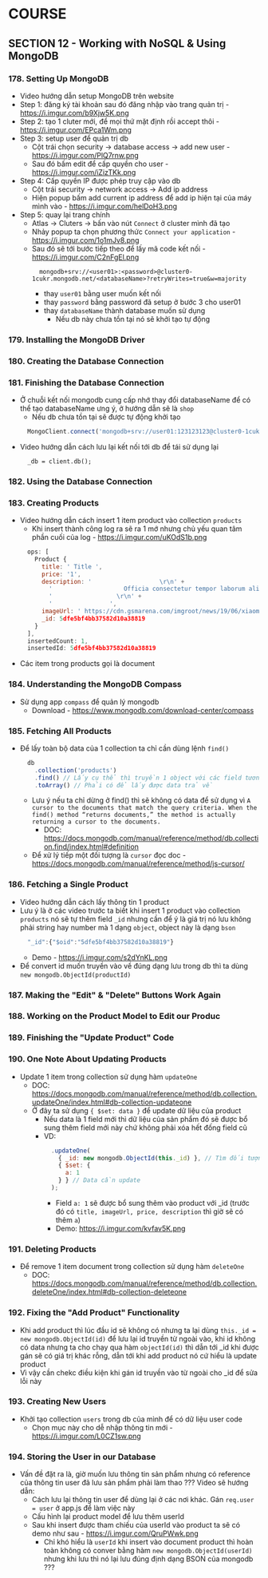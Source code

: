 # COURSE

## SECTION 12 - Working with NoSQL & Using MongoDB

### 178. Setting Up MongoDB

- Video hướng dẫn setup MongoDB trên website
- Step 1: đăng ký tài khoản sau đó đăng nhập vào trang quản trị - https://i.imgur.com/b9Xjw5K.png 
- Step 2: tạo 1 cluter mới, để mọi thứ mặt định rồi accept thôi - https://i.imgur.com/EPca1Wm.png
- Step 3: setup user để quản trị db
  - Cột trái chọn security -> database access -> add new user  - https://i.imgur.com/PlQ7rnw.png
  - Sau đó bấm edit để cấp quyền cho user - https://i.imgur.com/iZizTKk.png
- Step 4: Cấp quyền IP được phép truy cập vào db
  - Cột trái security -> network access -> Add ip address
  - Hiện popup bấm add current ip address để add ip hiện tại của máy mình vào - https://i.imgur.com/helDoH3.png
- Step 5: quay lại trang chính
  - Atlas -> Cluters -> bấn vào nút `Connect` ở cluster mình đã tạo
  - Nhảy popup ta chọn phương thức `Connect your application` - https://i.imgur.com/1o1mJv8.png
  - Sau đó sẽ tới bước tiếp theo để lấy mã code kết nối - https://i.imgur.com/C2nFgEl.png
    ```
      mongodb+srv://<user01>:<password>@cluster0-1cukr.mongodb.net/<databaseName>?retryWrites=true&w=majority
    ```
    - thay `user01` bằng user muốn kết nối
    - thay `password` bằng password đã setup ở bước 3 cho user01
    - thay `databaseName` thành database muốn sử dụng
      - Nếu db này chưa tồn tại nó sẽ khởi tạo tự động

### 179. Installing the MongoDB Driver 

### 180. Creating the Database Connection 

### 181. Finishing the Database Connection

- Ở chuỗi kết nối mongodb cung cấp nhớ thay đổi databaseName để có thể tạo databaseName ưng ý, ở hướng dẫn sẽ là `shop`
  - Nếu db chưa tồn tại sẽ được tự động khởi tạo
  ```javascript
    MongoClient.connect('mongodb+srv://user01:123123123@cluster0-1cukr.mongodb.net/shop?retryWrites=true&w=majority')
  ```
- Video hướng dẫn cách lưu lại kết nối tới db để tái sử dụng lại
  ```
    _db = client.db();
  ```

### 182. Using the Database Connection 
### 183. Creating Products

- Video hướng dẫn cách insert 1 item product vào collection `products`
  - Khi insert thành công log ra sẽ ra 1 mớ nhưng chủ yếu quan tâm phần cuối của log - https://i.imgur.com/uKOdS1b.png
  ```javascript
    ops: [
      Product {
        title: ' Title ',
        price: '1',
        description: '                   \r\n' +
          '                    Officia consectetur tempor laborum aliquip labore ad incididunt in qui labore.\r\n' +
          '                  \r\n' +
          '                ',
        imageUrl: ' https://cdn.gsmarena.com/imgroot/news/19/06/xiaomi-cc-series-what-it-means/-727/gsmarena_001.jpg ',
        _id: 5dfe5bf4bb37582d10a38819
      }
    ],
    insertedCount: 1,
    insertedId: 5dfe5bf4bb37582d10a38819
  ```
- Các item trong products gọi là document

### 184. Understanding the MongoDB Compass

- Sử dụng app `compass` để quản lý mongodb 
  - Download - https://www.mongodb.com/download-center/compass 

### 185. Fetching All Products

- Để lấy toàn bộ data của 1 collection ta chỉ cần dùng lệnh `find()`
  ```javascript
    db
      .collection('products')
      .find() // Lấy cụ thể thì truyền 1 object với các field tương tứng vào `find`
      .toArray() // Phải có để lấy được data trả về
  ```
  - Lưu ý nếu ta chỉ dừng ở find() thì sẽ không có data để sử dụng vì `A cursor to the documents that match the query criteria. When the find() method “returns documents,” the method is actually returning a cursor to the documents.`
    - DOC: https://docs.mongodb.com/manual/reference/method/db.collection.find/index.html#definition
  - Để xử lý tiếp một đối tượng là `cursor` đọc doc - https://docs.mongodb.com/manual/reference/method/js-cursor/ 

### 186. Fetching a Single Product

- Video hướng dẫn cách lấy thông tin 1 product
- Lưu ý là ở các video trước ta biết khi insert 1 product vào collection `products` nó sẽ tự thêm field `_id` nhưng cần để ý là giá trị nó lưu không phải string hay number mà 1 dạng `object`, object này là dạng `bson` 
  ```javascript
    "_id":{"$oid":"5dfe5bf4bb37582d10a38819"}
  ```
  - Demo - https://i.imgur.com/s2dYnKL.png 
- Để convert id muốn truyền vào về đúng dạng lưu trong db thì ta dùng `new mongodb.ObjectId(productId)`

### 187. Making the "Edit" & "Delete" Buttons Work Again
### 188. Working on the Product Model to Edit our Produc
### 189. Finishing the "Update Product" Code
### 190. One Note About Updating Products

- Update 1 item trong collection sử dụng hàm `updateOne`
  - DOC: https://docs.mongodb.com/manual/reference/method/db.collection.updateOne/index.html#db-collection-updateone 
  - Ở đây ta sử dụng `{ $set: data }` để update dữ liệu của product
    - Nếu data là 1 field mới thì dữ liệu của sản phẩm đó sẽ được bổ sung thêm field mới này chứ không phải xóa hết đống field cũ
    - VD:
      ```javascript
        .updateOne(
          { _id: new mongodb.ObjectId(this._id) }, // Tìm đối tượng
          { $set: {
            a: 1
          } } // Data cần update
        );
      ```
      - Field `a: 1` sẽ được bổ sung thêm vào product với _id (trước đó có `title, imageUrl, price, description` thì giờ sẽ có thêm `a`)
      - Demo: https://i.imgur.com/kvfav5K.png 
      
### 191. Deleting Products

- Để remove 1 item document trong collection sử dụng hàm `deleteOne`
  - DOC: https://docs.mongodb.com/manual/reference/method/db.collection.deleteOne/index.html#db-collection-deleteone 

### 192. Fixing the "Add Product" Functionality

- Khi add product thì lúc đầu id sẽ không có nhưng ta lại dùng `this._id = new mongodb.ObjectId(id)` để lưu lại id truyền từ ngoài vào, khi id không có data nhưng ta cho chạy qua hàm `objectId(id)` thì dẫn tới _id khi được gán sẽ có giá trị khác rỗng, dẫn tới khi add product nó cứ hiểu là update product
 - Vì vậy cần chekc điều kiện khi gán id truyền vào từ ngoài cho _id để sửa lỗi này

### 193. Creating New Users

- Khởi tạo collection `users` trong db của mình để có dữ liệu user code
  - Chọn mục này cho dễ nhập thông tin mới - https://i.imgur.com/L0CZ1sw.png

### 194. Storing the User in our Database

- Vấn đề đặt ra là, giờ muốn lưu thông tin sản phẩm nhưng có reference của thông tin user đã lưu sản phẩm phải làm thao ??? Video sẽ hướng dẫn:
  - Cách lưu lại thông tin user để dùng lại ở các nơi khác. Gán `req.user = user` ở app.js để làm việc này
  - Cấu hình lại product model để lưu thêm userId 
  - Sau khi insert được tham chiếu của userId vào product ta sẽ có demo như sau - https://i.imgur.com/QruPWwk.png 
    - Chỉ khó hiểu là `userId` khi insert vào document product thì hoàn toàn không có conver bằng hàm `new mongodb.ObjectId(userId)` nhưng khi lưu thì nó lại lưu đúng định dạng BSON của mongodb ???